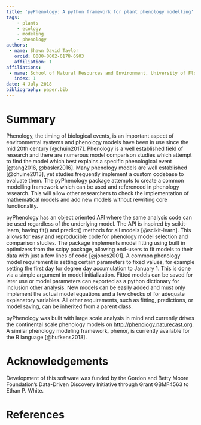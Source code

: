 ```yaml
---
title: 'pyPhenology: A python framework for plant phenology modelling'
tags:
    - plants
    - ecology
    - modeling
    - phenology
authors:
 - name: Shawn David Taylor
   orcid: 0000-0002-6178-6903
   affiliation: 1
affiliations:
 - name: School of Natural Resources and Environment, University of Florida
   index: 1
date: 4 July 2018
bibliography: paper.bib
---
```


# Summary

Phenology, the timing of biological events, is an important aspect of environmental systems and phenology models have been in use since the mid 20th century [@chuin2017]. Phenology is a well established field of research and there are numerous model comparison studies which attempt to find the model which best explains a specific phenological event [@tang2016, @basler2016]. Many phenology models are well established [@chuine2013], yet studies frequently implement a custom codebase to evaluate them.  The pyPhenology package attempts to create a common modelling framework which can be used and referenced in phenology research. This will allow other researchers to check the implementation of mathematical models and add new models without rewriting core functionality. 

pyPhenology has an object oriented API where the same analysis code can be used regardless of the underlying model. The API is inspired by scikit-learn, having fit() and predict() methods for all models [@scikit-learn]. This allows for easy and reproducible code for phenology model selection and comparison studies. The package implements model fitting using built in optimizers from the scipy package, allowing end-users to fit models to their data with just a few lines of code [@jones2001]. A common phenology model requirement is setting certain parameters to fixed values, for example setting the first day for degree day accumulation to January 1. This is done via a simple argument in model initialization. Fitted models can be saved for later use or model parameters can exported as a python dictionary for inclusion other analysis. New models can be easily added and must only implement the actual model equations and a few checks of for adequate explanatory variables. All other requirements, such as fitting, predictions, or model saving, can be inherited from a parent class. 

pyPhenology was built with large scale analysis in mind and currently drives the continental scale phenology models on http://phenology.naturecast.org. A similar phenology modeling framework, phenor, is currently available for the R language [@hufkens2018]. 

# Acknowledgements

Development of this software was funded by the Gordon and Betty Moore Foundation’s Data-Driven Discovery Initiative through Grant GBMF4563 to Ethan P. White.

# References
